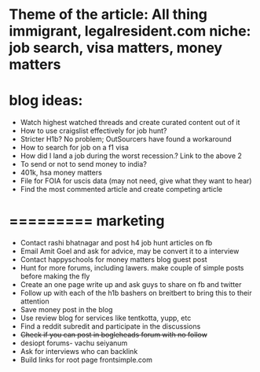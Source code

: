 Theme of the article:
All thing immigrant, legalresident.com
niche: job search, visa matters, money matters
===========
blog ideas:
===========
* Watch highest watched threads and create curated content out of it
* How to use craigslist effectively for job hunt?
* Stricter H1b? No problem; OutSourcers have found a workaround
* How to search for job on a f1 visa
* How did I land a job during the worst recession.? Link to the above 2
* To send or not to send money to india?
* 401k, hsa money matters
* File for FOIA for uscis data (may not need, give what they want to hear)
* Find the most commented article and create competing article

=========
marketing
=========

* Contact rashi bhatnagar and post h4 job hunt articles on fb
* Email Amit Goel and ask for advice, may be convert it to a interview
* Contact happyschools for money matters blog guest post
* Hunt for more forums, including lawers. make couple of simple posts before making the fly
* Create an one page write up and ask guys to share on fb and twitter
* Follow up with each of the h1b bashers on breitbert to bring this to their attention
* Save money post in the blog
* Use review blog for services like tentkotta, yupp, etc
* Find a reddit subredit and participate in the discussions
* <del>Check if you can post in bogleheads forum with no follow</del>
* desiopt forums- vachu seiyanum
* Ask for interviews who can backlink
* Build links for root page frontsimple.com



